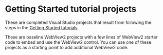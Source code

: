 # Getting Started tutorial projects

<!-- only enough info to differentiate this dir level vs the others; what is different about this dir compared to the sibling dirs? -->
These are completed Visual Studio projects that result from following the steps in the [Getting Started tutorials](https://learn.microsoft.com/microsoft-edge/webview2/get-started/get-started).

These are baseline WebView2 projects with a few lines of WebView2 starter code to embed and use the WebView2 control.  You can use one of these projects as a starting point to add additional WebView2 code.

